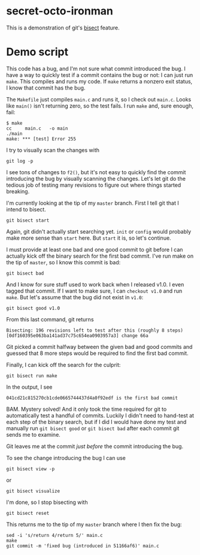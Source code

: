 # secret-octo-ironman

This is a demonstration of git's
[bisect](http://git-scm.com/book/ch6-5.html#Binary-Search) feature.

# Demo script

This code has a bug, and I'm not sure what commit introduced the bug. I have
a way to quickly test if a commit contains the bug or not: I can just run
`make`. This compiles and runs my code. If `make` returns a nonzero exit
status, I know that commit has the bug.

The `Makefile` just compiles `main.c` and runs it, so I check out `main.c`.
Looks like `main()` isn't returning zero, so the test fails. I run `make`
and, sure enough, fail:

    $ make
    cc     main.c   -o main
    ./main
    make: *** [test] Error 255

I try to visually scan the changes with

    git log -p

I see tons of changes to `f2()`, but it's not easy to quickly find the commit
introducing the bug by visually scanning the changes. Let's let git do the
tedious job of testing many revisions to figure out where things started
breaking.

I'm currently looking at the tip of my `master` branch. First I tell
git that I intend to bisect.

    git bisect start

Again, git didn't actually start searching yet. `init` or `config` would
probably make more sense than `start` here. But `start` it is, so let's
continue.

I must provide at least one bad and one good commit to git before I can
actually kick off the binary search for the first bad commit. I've run make on
the tip of `master`, so I know this commit is bad:

    git bisect bad

And I know for sure stuff used to work back when I released v1.0. I even
tagged that commit. If I want to make sure, I can `checkout v1.0` and run
`make`. But let's assume that the bug did not exist in `v1.0`:

    git bisect good v1.0

From this last command, git returns

    Bisecting: 196 revisions left to test after this (roughly 8 steps)
    [0df160395e063ba141ad37c75c654ea0903957a3] change 66a

Git picked a commit halfway between the given bad and good commits and
guessed that 8 more steps would be required to find the first bad commit.

Finally, I can kick off the search for the culprit:

    git bisect run make

In the output, I see

    041cd21c815270cb1cde0665744437d4a0f92edf is the first bad commit

BAM. Mystery solved! And it only took the time required for git to
automatically test a handful of commits. Luckily I didn't need to hand-test at
each step of the binary search, but if I did I would have done my test and
manually run `git bisect good` or `git bisect bad` after each commit git sends
me to examine.

Git leaves me at the commit *just before* the commit introducing the bug.

To see the change introducing the bug I can use

    git bisect view -p
    
or

    git bisect visualize

I'm done, so I stop bisecting with

    git bisect reset

This returns me to the tip of my `master` branch where I then fix the bug:

    sed -i 's/return 4/return 5/' main.c
    make
    git commit -m 'fixed bug (introduced in 51166af6)' main.c
